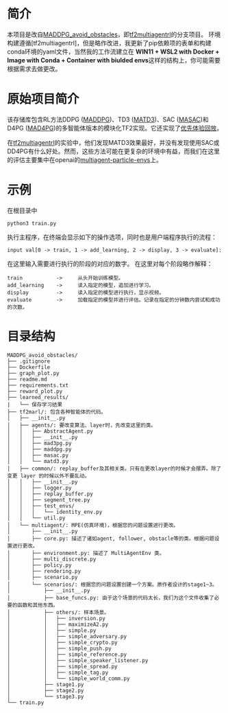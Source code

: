 # 简介

本项目是改自[MADDPG_avoid_obstacles](https://github.com/takumi-web/MADDPG_avoid_obstacles)，即[tf2multiagentrl](https://github.com/JohannesAck/tf2multiagentrl)的分支项目。
环境构建遵循[tf2multiagentrl]，但是略作改进，我更新了pip依赖项的表单和构建conda环境的yaml文件，当然我的工作流建立在 **WIN11 + WSL2 with Docker + Image with Conda + Container with biulded envs**这样的结构上，你可能需要根据需求去做更改。

# 原始项目简介
该存储库包含RL方法DDPG ([MADDPG](https://arxiv.org/abs/1706.02275))、TD3 ([MATD3](https://arxiv.org/abs/1910.01465))、SAC ([MASAC](https://arxiv.org/abs/1801.01290))和D4PG ([MAD4PG](https://arxiv.org/abs/1804.08617))的多智能体版本的模块化TF2实现。它还实现了[优先体验回放](https://arxiv.org/abs/1511.05952)。

在[tf2multiagentrl](https://github.com/JohannesAck/tf2multiagentrl)的实验中，他们发现MATD3效果最好，并没有发现使用SAC或DD4PG有什么好处。然而，这些方法可能在更复杂的环境中有益，而我们在这里的评估主要集中在openai的[multiagent-particle-envs](https://github.com/openai/multiagent-particle-envs)上。

# 示例
在根目录中
```
python3 train.py
```
执行主程序，在终端会显示如下的操作选项，同时也是用户端程序执行的流程：
```
input val[0 -> train, 1 -> add_learning, 2 -> display, 3 -> evaluate]:
```
在这里输入需要进行执行的阶段的对应的数字。
在这里对每个阶段略作解释：
```
train           ->     从头开始训练模型。
add_learning    ->     读入指定的模型，追加进行学习。
display         ->     读入指定的模型进行执行，显示视频。
evaluate        ->     加载指定的模型并进行评估。记录在指定的分钟数内尝试和成功的次数。
```

# 目录结构
```
MADDPG_avoid_obstacles/
├── .gitignore
├── Dockerfile
├── graph_plot.py
├── readme.md
├── requirements.txt
├── reward_plot.py
├── learned_results/
|   └── 保存学习结果
├── tf2marl/: 包含各种智能体的代码。
│   ├── __init__.py
│   ├── agents/: 要改变算法、layer时，先改变这里的类。
│   │   ├── AbstractAgent.py
│   │   ├── __init__.py
│   │   ├── mad3pg.py
│   │   ├── maddpg.py
│   │   ├── masac.py
│   │   └── matd3.py
│   ├── common/: replay_buffer及其相关类。只有在更改layer的时候才会摆弄。除了变更 layer 的时候以外不要乱动。
│   │   ├── __init__.py
│   │   ├── logger.py
│   │   ├── replay_buffer.py
│   │   ├── segment_tree.py
│   │   ├── test_envs/
│   │   │   └── identity_env.py
│   │   └── util.py
│   └── multiagent/: MPE(仿真环境)，根据您的问题设置进行更改。
│       ├── __init__.py
│       ├── core.py: 描述了诸如agent, follower, obstacle等的类。根据问题设置进行更改。
│       ├── environment.py: 描述了 MultiAgentEnv 类。
│       ├── multi_discrete.py
│       ├── policy.py
│       ├── rendering.py
│       ├── scenario.py
│       └── scenarios/: 根据您的问题设置创建一个方案。原作者设计的stage1~3。
│           ├── __init__.py
│           ├── base_funcs.py: 由于这个场景的代码太长，我们为这个文件收集了必要的函数和其他东西。
│           ├── others/: 样本场景。
│           │   ├── inversion.py
│           │   ├── maximizeA2.py
│           │   ├── simple.py
│           │   ├── simple_adversary.py
│           │   ├── simple_crypto.py
│           │   ├── simple_push.py
│           │   ├── simple_reference.py
│           │   ├── simple_speaker_listener.py
│           │   ├── simple_spread.py
│           │   ├── simple_tag.py
│           │   └── simple_world_comm.py
│           ├── stage1.py
│           ├── stage2.py
│           └── stage3.py
└── train.py
```